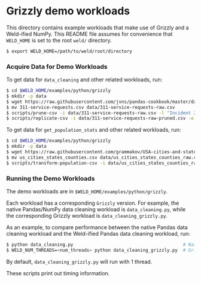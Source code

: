 # Grizzly demo workloads

This directory contains example workloads that make use of Grizzly and a Weld-ified NumPy.
This README file assumes for convenience that `WELD_HOME` is set to the root `weld/` directory.

```bash
$ export WELD_HOME=/path/to/weld/root/directory
```


### Acquire Data for Demo Workloads

To get data for `data_cleaning` and other related workloads, run:

```bash
$ cd $WELD_HOME/examples/python/grizzly
$ mkdir -p data
$ wget https://raw.githubusercontent.com/jvns/pandas-cookbook/master/data/311-service-requests.csv
$ mv 311-service-requests.csv data/311-service-requests-raw.csv
$ scripts/prune-csv -i data/311-service-requests-raw.csv -l "Incident Zip"
$ scripts/replicate-csv -i data/311-service-requests-raw-pruned.csv -o data/311-service-requests.csv -r 30
```

To get data for `get_population_stats` and other related workloads, run:

```bash
$ cd $WELD_HOME/examples/python/grizzly
$ mkdir -p data
$ wget https://raw.githubusercontent.com/grammakov/USA-cities-and-states/master/us_cities_states_counties.csv
$ mv us_cities_states_counties.csv data/us_cities_states_counties_raw.csv
$ scripts/transform-population-csv -i data/us_cities_states_counties_raw.csv -o data/us_cities_states_counties.csv -r 30
```

### Running the Demo Workloads

The demo workloads are in `$WELD_HOME/examples/python/grizzly`.

Each workload has a corresponding `Grizzly` version. For example, the native Pandas/NumPy data cleaning workload is `data_cleaning.py`, while the corresponding Grizzly workload is `data_cleaning_grizzly.py`.


As an example, to compare performance between the native Pandas data cleaning workload and the Weld-ified Pandas data cleaning workload, run:

```bash
$ python data_cleaning.py                                         # Native
$ WELD_NUM_THREADS=<num_threads> python data_cleaning_grizzly.py  # Grizzly
```

By default, `data_cleaning_grizzly.py` will run with 1 thread.

These scripts print out timing information.
